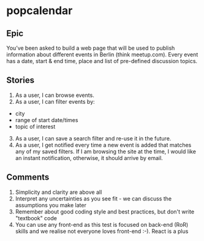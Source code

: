 # popcalendar

## Epic

You’ve been asked to build a web page that will be used to publish information about different events in Berlin (think  meetup.com). Every event has a date, start & end time, place and list of pre-defined discussion topics.

## Stories

1. As a user, I can browse events.
2. As a user, I can filter events by:
  - city
  - range of start date/times
  - topic of interest
3. As a user, I can save a search filter and re-use it in the future.
4. As a user, I get notified every time a new event is added that matches any of my saved filters. If I am browsing the site at the time, I would like an instant notification, otherwise, it should arrive by email.

## Comments

1. Simplicity and clarity are above all
2. Interpret any uncertainties as you see fit - we can discuss the assumptions you make later
3. Remember about good coding style and best practices, but don't write "textbook" code
4. You can use any front-end as this test is focused on back-end (RoR) skills and we realise not everyone loves front-end :-). React is a plus
